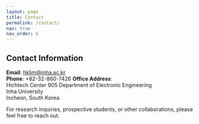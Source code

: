 ```yaml
---
layout: page
title: Contact
permalink: /contact/
nav: true
nav_order: 6
---
```


## Contact Information

**Email**: [hklim@inha.ac.kr](mailto:hklim@inha.ac.kr)  
**Phone**: +82-32-860-7426
**Office Address**:  
Hichtech Center 905 
Department of Electronic Engineering  
Inha University  
Incheon, South Korea

For research inquiries, prospective students, or other collaborations, please feel free to reach out.
